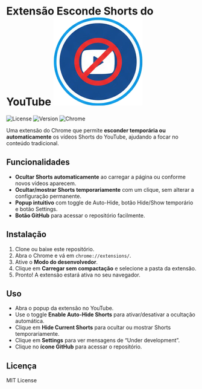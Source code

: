# Extensão Esconde Shorts do YouTube ![Icon](./icons/icon48.png)

![License](https://img.shields.io/badge/license-MIT-green)
![Version](https://img.shields.io/badge/version-1.0.0-blue)
![Chrome](https://img.shields.io/badge/Chrome-Compatible-brightgreen)

Uma extensão do Chrome que permite **esconder temporária ou automaticamente** os vídeos Shorts do YouTube, ajudando a focar no conteúdo tradicional.

## Funcionalidades

- **Ocultar Shorts automaticamente** ao carregar a página ou conforme novos vídeos aparecem.  
- **Ocultar/mostrar Shorts temporariamente** com um clique, sem alterar a configuração permanente.  
- **Popup intuitivo** com toggle de Auto-Hide, botão Hide/Show temporário e botão Settings.  
- **Botão GitHub** para acessar o repositório facilmente.  

## Instalação

1. Clone ou baixe este repositório.  
2. Abra o Chrome e vá em `chrome://extensions/`.  
3. Ative o **Modo do desenvolvedor**.  
4. Clique em **Carregar sem compactação** e selecione a pasta da extensão.  
5. Pronto! A extensão estará ativa no seu navegador.

## Uso

- Abra o popup da extensão no YouTube.  
- Use o toggle **Enable Auto-Hide Shorts** para ativar/desativar a ocultação automática.  
- Clique em **Hide Current Shorts** para ocultar ou mostrar Shorts temporariamente.  
- Clique em **Settings** para ver mensagens de “Under development”.  
- Clique no **ícone GitHub** para acessar o repositório.

## Licença

MIT License
